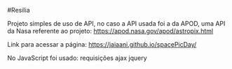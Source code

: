 #Resilia

Projeto simples de uso de API, no caso a API usada foi a da APOD, uma API da Nasa referente ao projeto: https://apod.nasa.gov/apod/astropix.html

Link para acessar a página: https://jaiaani.github.io/spacePicDay/

No JavaScript foi usado:
requisições ajax 
jquery 
